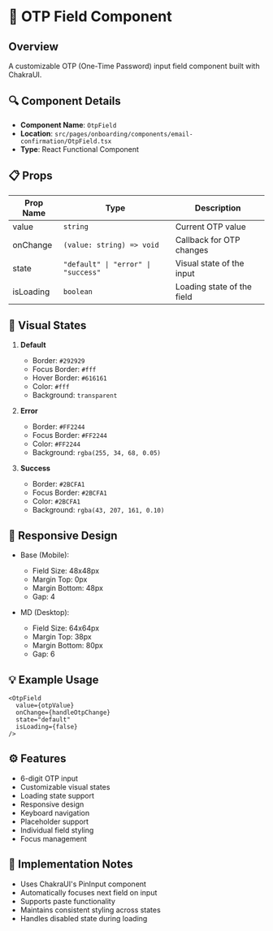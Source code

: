 # 🔢 OTP Field Component

## Overview
A customizable OTP (One-Time Password) input field component built with ChakraUI.

## 🔍 Component Details
- **Component Name**: `OtpField`
- **Location**: `src/pages/onboarding/components/email-confirmation/OtpField.tsx`
- **Type**: React Functional Component

## 📋 Props
| Prop Name | Type | Description |
|-----------|------|-------------|
| value | `string` | Current OTP value |
| onChange | `(value: string) => void` | Callback for OTP changes |
| state | `"default" \| "error" \| "success"` | Visual state of the input |
| isLoading | `boolean` | Loading state of the field |

## 🎨 Visual States
1. **Default**
   - Border: `#292929`
   - Focus Border: `#fff`
   - Hover Border: `#616161`
   - Color: `#fff`
   - Background: `transparent`

2. **Error**
   - Border: `#FF2244`
   - Focus Border: `#FF2244`
   - Color: `#FF2244`
   - Background: `rgba(255, 34, 68, 0.05)`

3. **Success**
   - Border: `#2BCFA1`
   - Focus Border: `#2BCFA1`
   - Color: `#2BCFA1`
   - Background: `rgba(43, 207, 161, 0.10)`

## 📱 Responsive Design
- Base (Mobile):
  - Field Size: 48x48px
  - Margin Top: 0px
  - Margin Bottom: 48px
  - Gap: 4

- MD (Desktop):
  - Field Size: 64x64px
  - Margin Top: 38px
  - Margin Bottom: 80px
  - Gap: 6

## 💡 Example Usage
```tsx
<OtpField
  value={otpValue}
  onChange={handleOtpChange}
  state="default"
  isLoading={false}
/>
```

## ⚙️ Features
- 6-digit OTP input
- Customizable visual states
- Loading state support
- Responsive design
- Keyboard navigation
- Placeholder support
- Individual field styling
- Focus management

## 🎯 Implementation Notes
- Uses ChakraUI's PinInput component
- Automatically focuses next field on input
- Supports paste functionality
- Maintains consistent styling across states
- Handles disabled state during loading
